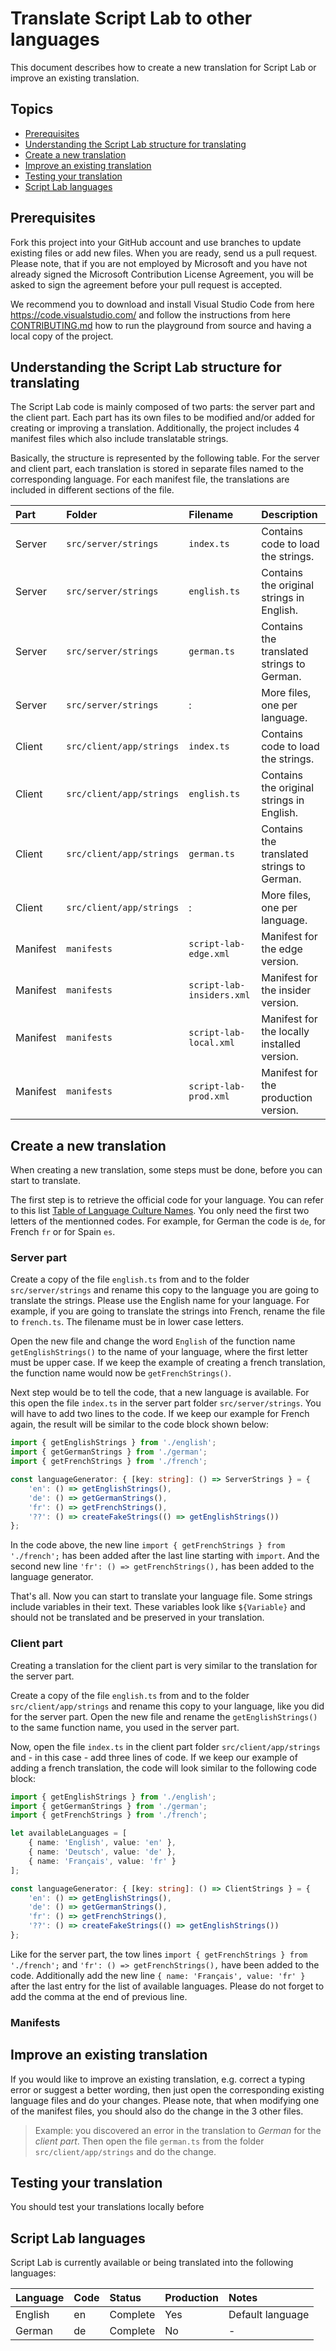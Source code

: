 # Translate Script Lab to other languages

This document describes how to create a new translation for Script Lab or improve an existing translation.

## Topics
* [Prerequisites](TRANSLATING.md#prerequisites)
* [Understanding the Script Lab structure for translating](TRANSLATING.md#structure)
* [Create a new translation](TRANSLATING.md/#create)
* [Improve an existing translation](TRANSLATING.md#improve)
* [Testing your translation](TRANSLATING.md#testing)
* [Script Lab languages](TRANSLATING.md/#translations)

<a id="prerequisites"></a>
## Prerequisites

Fork this project into your GitHub account and use branches to update existing files or add new files. When you are ready, send us a pull request. Please note, that if you are not employed by Microsoft and you have not already signed the Microsoft Contribution License Agreement, you will be asked to sign the agreement before your pull request is accepted.

We recommend you to download and install Visual Studio Code from here <https://code.visualstudio.com/> and follow the instructions from here [CONTRIBUTING.md](CONTRIBUTING.md) how to run the playground from source and having a local copy of the project. 

<a id="structure"></a>
## Understanding the Script Lab structure for translating

The Script Lab code is mainly composed of two parts: the server part and the client part. Each part has its own files to be modified and/or added for creating or improving a translation. Additionally, the project includes 4 manifest files which also include translatable strings.

Basically, the structure is represented by the following table. For the server and client part, each translation is stored in separate files named to the corresponding language. For each manifest file, the translations are included in different sections of the file.

| Part      | Folder                   | Filename                  | Description                                    |
|:----------|:-------------------------|:--------------------------|:-----------------------------------------------|
| Server    | `src/server/strings`     | `index.ts`                | Contains code to load the strings.             |
| Server    | `src/server/strings`     | `english.ts`              | Contains the original strings in English.      |
| Server    | `src/server/strings`     | `german.ts`               | Contains the translated strings to German.     |
| Server    | `src/server/strings`     | :                         | More files, one per language.                  |
| Client    | `src/client/app/strings` | `index.ts`                | Contains code to load the strings.             |
| Client    | `src/client/app/strings` | `english.ts`              | Contains the original strings in English.      |
| Client    | `src/client/app/strings` | `german.ts`               | Contains the translated strings to German.     |
| Client    | `src/client/app/strings` | :                         | More files, one per language.                  |
| Manifest  | `manifests`              | `script-lab-edge.xml`     | Manifest for the edge version.                 |
| Manifest  | `manifests`              | `script-lab-insiders.xml` | Manifest for the insider version.              |
| Manifest  | `manifests`              | `script-lab-local.xml`    | Manifest for the locally installed version.    |
| Manifest  | `manifests`              | `script-lab-prod.xml`     | Manifest for the production version.           |

<a id="create"></a>
## Create a new translation

When creating a new translation, some steps must be done, before you can start to translate. 

The first step is to retrieve the official code for your language. You can refer to this list [Table of Language Culture Names](https://msdn.microsoft.com/de-de/library/ee825488(v=cs.20).aspx). You only need the first two letters of the mentionned codes. For example, for German the code is `de`, for French `fr` or for Spain `es`.

### Server part

Create a copy of the file `english.ts` from and to the folder `src/server/strings` and rename this copy to the language you are going to translate the strings. Please use the English name for your language. For example, if you are going to translate the strings into French, rename the file to `french.ts`. The filename must be in lower case letters.

Open the new file and change the word `English` of the function name `getEnglishStrings()` to the name of your language, where the first letter must be upper case. If we keep the example of creating a french translation, the function name would now be `getFrenchStrings()`.

Next step would be to tell the code, that a new language is available. For this open the file `index.ts` in the server part folder `src/server/strings`. You will have to add two lines to the code. If we keep our example for French again, the result will be similar to the code block shown below:

```ts
import { getEnglishStrings } from './english';
import { getGermanStrings } from './german';
import { getFrenchStrings } from './french';

const languageGenerator: { [key: string]: () => ServerStrings } = {
    'en': () => getEnglishStrings(),
    'de': () => getGermanStrings(),
    'fr': () => getFrenchStrings(),
    '??': () => createFakeStrings(() => getEnglishStrings())
};
```
In the code above, the new line `import { getFrenchStrings } from './french';` has been added after the last line starting with `import`. And the second new line `'fr': () => getFrenchStrings(),` has been added to the language generator.

That's all. Now you can start to translate your language file. Some strings include variables in their text. These variables look like `${Variable}` and should not be translated and be preserved in your translation.

### Client part

Creating a translation for the client part is very similar to the translation for the server part. 

Create a copy of the file `english.ts` from and to the folder `src/client/app/strings` and rename this copy to your language, like you did for the server part. Open the new file and rename the `getEnglishStrings()` to the same function name, you used in the server part. 

Now, open the file `index.ts` in the client part folder `src/client/app/strings` and - in this case - add three lines of code. If we keep our example of adding a french translation, the code will look similar to the following code block:

```ts
import { getEnglishStrings } from './english';
import { getGermanStrings } from './german';
import { getFrenchStrings } from './french';

let availableLanguages = [
    { name: 'English', value: 'en' },
    { name: 'Deutsch', value: 'de' },
    { name: 'Français', value: 'fr' }
];

const languageGenerator: { [key: string]: () => ClientStrings } = {
    'en': () => getEnglishStrings(),
    'de': () => getGermanStrings(),
    'fr': () => getFrenchStrings(),
    '??': () => createFakeStrings(() => getEnglishStrings())
};
```

Like for the server part, the tow lines `import { getFrenchStrings } from './french';` and `'fr': () => getFrenchStrings(),` have been added to the code. Additionally add the new line  `{ name: 'Français', value: 'fr' }` after the last entry for the list of available languages. Please do not forget to add the comma at the end of previous line.

### Manifests

<a id="improve"></a>
## Improve an existing translation

If you would like to improve an existing translation, e.g. correct a typing error or suggest a better wording, then just open the corresponding existing language files and do your changes. Please note, that when modifying one of the manifest files, you should also do the change in the 3 other files.

>Example: you discovered an error in the translation to *German* for the *client part*. Then open the file `german.ts` from the folder `src/client/app/strings` and do the change.

<a id="testing"></a>
## Testing your translation

You should test your translations locally before 
<a id="translations"></a>
## Script Lab languages

Script Lab is currently available or being translated into the following languages:

| Language           | Code   | Status             | Production         | Notes              |
|:-------------------|:-------|:-------------------|:-------------------|:-------------------|
| English            | en     | Complete           | Yes                | Default language   |
| German             | de     | Complete           | No                 | -                  |
